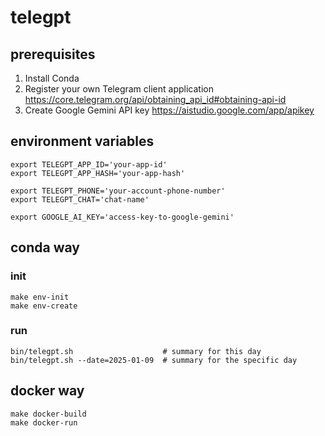 # telegpt

## prerequisites

1. Install Conda
2. Register your own Telegram client application https://core.telegram.org/api/obtaining_api_id#obtaining-api-id
3. Create Google Gemini API key https://aistudio.google.com/app/apikey

## environment variables

```shell
export TELEGPT_APP_ID='your-app-id'
export TELEGPT_APP_HASH='your-app-hash'
````

```shell
export TELEGPT_PHONE='your-account-phone-number'
export TELEGPT_CHAT='chat-name'
```

```shell
export GOOGLE_AI_KEY='access-key-to-google-gemini'
```

## conda way

### init

```shell
make env-init
make env-create
```

### run

```shell
bin/telegpt.sh                    # summary for this day
bin/telegpt.sh --date=2025-01-09  # summary for the specific day
```

## docker way

```shell
make docker-build
make docker-run
```
